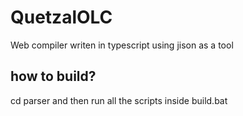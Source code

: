 # QuetzalOLC
Web compiler writen in typescript using jison as a tool 

## how to build?
cd parser 
and then run all the scripts inside build.bat 